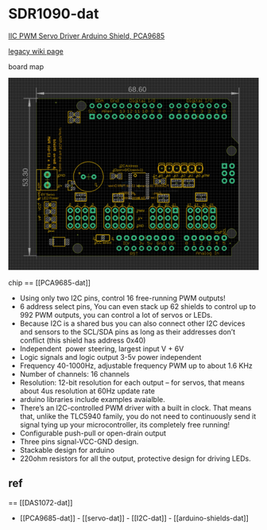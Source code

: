
# SDR1090-dat

[IIC PWM Servo Driver Arduino Shield, PCA9685](https://www.electrodragon.com/product/pca9685-arduino-servo-shield/)

[legacy wiki page](https://www.electrodragon.com/w/16-Channel_12-bit_PWM/Servo_Arduino_Shield)

board map 

![](2025-06-15-13-20-29.png)

chip == [[PCA9685-dat]]

- Using only two I2C pins, control 16 free-running PWM outputs!
- 6 address select pins, You can even stack up 62 shields to control up to 992 PWM outputs, you can control a lot of servos or LEDs.
- Because I2C is a shared bus you can also connect other I2C devices and sensors to the SCL/SDA pins as long as their addresses don’t conflict (this shield has address 0x40)
- Independent  power steering, largest input V + 6V
- Logic signals and logic output 3-5v power independent
- Frequency 40-1000Hz, adjustable frequency PWM up to about 1.6 KHz
- Number of channels: 16 channels
- Resolution: 12-bit resolution for each output – for servos, that means about 4us resolution at 60Hz update rate
- arduino libraries include examples avaialble.
- There’s an I2C-controlled PWM driver with a built in clock. That means that, unlike the TLC5940 family, you do not need to continuously send it signal tying up your microcontroller, its completely free running!
- Configurable push-pull or open-drain output
- Three pins signal-VCC-GND design.
- Stackable design for arduino
- 220ohm resistors for all the output, protective design for driving LEDs.


## ref 

== [[DAS1072-dat]]

- [[PCA9685-dat]] - [[servo-dat]] - [[I2C-dat]] - [[arduino-shields-dat]]
